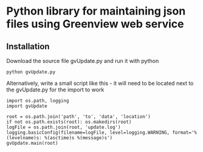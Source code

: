Python library for maintaining json files using Greenview web service
=============

Installation
-------

Download the source file gvUpdate.py and run it with python

    python gvUpdate.py


Alternatively, write a small script like this - it will need to be located next to the gvUpdate.py for the import to work

    import os.path, logging
    import gvUpdate

    root = os.path.join('path', 'to', 'data', 'location')
    if not os.path.exists(root): os.makedirs(root)
    logFile = os.path.join(root, 'update.log')
    logging.basicConfig(filename=logFile, level=logging.WARNING, format='%(levelname)s: %(asctime)s %(message)s')
    gvUpdate.main(root)
